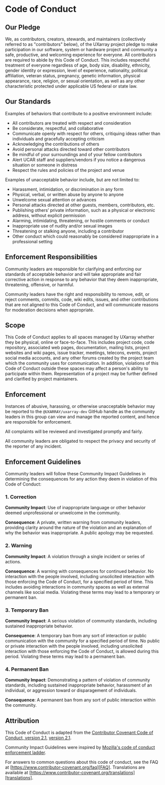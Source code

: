 # Code of Conduct

## Our Pledge

We, as contributors, creators, stewards, and maintainers (collectively referred to as "contributors" below), of the UXarray project pledge to make participation in our software, system or hardware project and community a safe, productive, and welcoming experience for everyone. All contributors are required to abide by this Code of Conduct. This includes respectful treatment of everyone regardless of age, body size, disability, ethnicity, gender identity or expression, level of experience, nationality, political affiliation, veteran status, pregnancy, genetic information, physical appearance, race, religion, or sexual orientation, as well as any other characteristic protected under applicable US federal or state law.

## Our Standards

Examples of behaviors that contribute to a positive environment include:

- All contributors are treated with respect and consideration
- Be considerate, respectful, and collaborative
- Communicate openly with respect for others, critiquing ideas rather than individuals and gracefully accepting criticism
- Acknowledging the contributions of others
- Avoid personal attacks directed toward other contributors
- Be mindful of your surroundings and of your fellow contributors
- Alert UCAR staff and suppliers/vendors if you notice a dangerous situation or someone in distress
- Respect the rules and policies of the project and venue

Examples of unacceptable behavior include, but are not limited to:

- Harassment, intimidation, or discrimination in any form
- Physical, verbal, or written abuse by anyone to anyone
- Unwelcome sexual attention or advances
- Personal attacks directed at other guests, members, contributors, etc.
- Publishing others’ private information, such as a physical or electronic address, without explicit permission
- Alarming, intimidating, threatening, or hostile comments or conduct
- Inappropriate use of nudity and/or sexual images
- Threatening or stalking anyone, including a contributor
- Other conduct which could reasonably be considered inappropriate in a professional setting

## Enforcement Responsibilities

Community leaders are responsible for clarifying and enforcing our standards of
acceptable behavior and will take appropriate and fair corrective action in
response to any behavior that they deem inappropriate, threatening, offensive,
or harmful.

Community leaders have the right and responsibility to remove, edit, or reject
comments, commits, code, wiki edits, issues, and other contributions that are
not aligned to this Code of Conduct, and will communicate reasons for moderation
decisions when appropriate.

## Scope

This Code of Conduct applies to all spaces managed by UXarray whether they be physical, online or face-to-face. This includes project code, code repository, associated web pages, documentation, mailing lists, project websites and wiki pages, issue tracker, meetings, telecons, events, project social media accounts, and any other forums created by the project team which the community uses for communication. In addition, violations of this Code of Conduct outside these spaces may affect a person's ability to participate within them. Representation of a project may be further defined and clarified by project maintainers.

## Enforcement

Instances of abusive, harassing, or otherwise unacceptable behavior may be
reported to the `@UXARRAY/uxarray-dev` GitHub handle as the community leaders
in this group can view and manage the reported content, and hence are responsible
for enforcement.

All complaints will be reviewed and investigated promptly and fairly.

All community leaders are obligated to respect the privacy and security of the
reporter of any incident.

## Enforcement Guidelines

Community leaders will follow these Community Impact Guidelines in determining
the consequences for any action they deem in violation of this Code of Conduct:

### 1. Correction

**Community Impact**: Use of inappropriate language or other behavior deemed
unprofessional or unwelcome in the community.

**Consequence**: A private, written warning from community leaders, providing
clarity around the nature of the violation and an explanation of why the
behavior was inappropriate. A public apology may be requested.

### 2. Warning

**Community Impact**: A violation through a single incident or series of
actions.

**Consequence**: A warning with consequences for continued behavior. No
interaction with the people involved, including unsolicited interaction with
those enforcing the Code of Conduct, for a specified period of time. This
includes avoiding interactions in community spaces as well as external channels
like social media. Violating these terms may lead to a temporary or permanent
ban.

### 3. Temporary Ban

**Community Impact**: A serious violation of community standards, including
sustained inappropriate behavior.

**Consequence**: A temporary ban from any sort of interaction or public
communication with the community for a specified period of time. No public or
private interaction with the people involved, including unsolicited interaction
with those enforcing the Code of Conduct, is allowed during this period.
Violating these terms may lead to a permanent ban.

### 4. Permanent Ban

**Community Impact**: Demonstrating a pattern of violation of community
standards, including sustained inappropriate behavior, harassment of an
individual, or aggression toward or disparagement of individuals.

**Consequence**: A permanent ban from any sort of public interaction within the
community.

## Attribution

This Code of Conduct is adapted from the [Contributor Covenant Code of Conduct,
version 2.1][homepage], [version 2.1][v2.1].

Community Impact Guidelines were inspired by
[Mozilla's code of conduct enforcement ladder][Mozilla CoC].

For answers to common questions about this code of conduct, see the FAQ at
[https://www.contributor-covenant.org/faq][FAQ]. Translations are available at
[https://www.contributor-covenant.org/translations][translations].

[homepage]: https://www.contributor-covenant.org
[v2.1]: https://www.contributor-covenant.org/version/2/1/code_of_conduct.html
[Mozilla CoC]: https://github.com/mozilla/diversity
[FAQ]: https://www.contributor-covenant.org/faq
[translations]: https://www.contributor-covenant.org/translations
